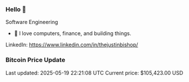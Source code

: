 ### Hello 🤙  

Software Engineering

- 🔭 I love computers, finance, and building things.
  
LinkedIn: https://www.linkedin.com/in/thejustinbishop/  







































































































































































































































































































### Bitcoin Price Update
Last updated: 2025-05-19 22:21:08 UTC
Current price: $105,423.00 USD
